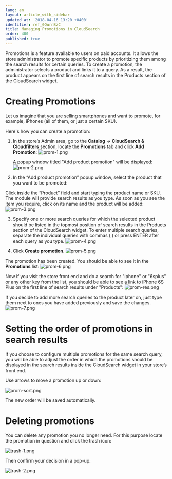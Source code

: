 ```yaml
---
lang: en
layout: article_with_sidebar
updated_at: '2018-04-16 13:20 +0400'
identifier: ref_0OurnBzC
title: Managing Promotions in CloudSearch
order: 400
published: true
---
```

Promotions is a feature available to users on paid accounts. It allows the store administrator to promote specific products by prioritizing them among the search results for certain queries. To create a promotion, the administrator selects a product and links it to a query. As a result, the product appears on the first line of search results in the Products section of the CloudSearch widget.

# Creating Promotions

Let us imagine that you are selling smartphones and want to promote, for example, iPhones (all of them, or just a certain SKU). 

Here's how you can create a promotion:

1. In the store’s Admin area, go to the **Catalog** -> **CloudSearch & Cloudfilters** section, locate the **Promotions** tab and click **Add Promotion**:
   ![prom-1.png]({{site.baseurl}}/attachments/ref_0OurnBzC/prom-1.png)
  
   A popup window titled "Add product promotion" will be displayed:
   ![prom-2.png]({{site.baseurl}}/attachments/ref_0OurnBzC/prom-2.png)
    
2. In the “Add product promotion” popup window, select the product that you want to be promoted:
  
  Click inside the “Product” field and start typing the product name or SKU. The module will provide search results as you type. As soon as you see the item you require, click on its name and the product will be added:
  ![prom-3.png]({{site.baseurl}}/attachments/ref_0OurnBzC/prom-3.png)
  
3. Specify one or more search queries for which the selected product should be listed in the topmost position of search results in the Products section of the CloudSearch widget. To enter multiple search queries, separate the individual queries with commas (,) or press ENTER after each query as you type.
  ![prom-4.png]({{site.baseurl}}/attachments/ref_0OurnBzC/prom-4.png)
  
4. Click **Create promotion**.
  ![prom-5.png]({{site.baseurl}}/attachments/ref_0OurnBzC/prom-5.png)

The promotion has been created. You should be able to see it in the **Promotions** list:
  ![prom-6.png]({{site.baseurl}}/attachments/ref_0OurnBzC/prom-6.png)

Now if you visit the store front end and do a search for "iphone" or "6splus" or any other key from the list, you should be able to see a link to iPhone 6S Plus on the first line of search results under "Products":
  ![prom-res.png]({{site.baseurl}}/attachments/ref_0OurnBzC/prom-res.png)

If you decide to add more search queries to the product later on, just type them next to ones you have added previously and save the changes.
  ![prom-7.png]({{site.baseurl}}/attachments/ref_0OurnBzC/prom-7.png)


# Setting the order of promotions in search results

If you choose to configure multiple promotions for the same search query, you will be able to adjust the order in which the promotions should be displayed in the search results inside the CloudSearch widget in your store’s front end. 

Use arrows to move a promotion up or down:

![prom-sort.png]({{site.baseurl}}/attachments/ref_0OurnBzC/prom-sort.png)

The new order will be saved automatically.

# Deleting promotions

You can delete any promotion you no longer need. 
For this purpose locate the promotion in question and click the trash icon:

![trash-1.png]({{site.baseurl}}/attachments/ref_0OurnBzC/trash-1.png)

Then confirm your decision in a pop-up:

![trash-2.png]({{site.baseurl}}/attachments/ref_0OurnBzC/trash-2.png)

